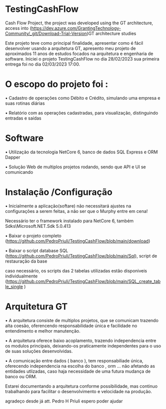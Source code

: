# TestingCashFlow
Cash Flow Project, the project was developed using the GT architecture, access into (https://dev.azure.com/GrantingTechnology-Community/_git/Download-Trial-Version)GT architecture studies

Este projeto teve como principal finalidade, apresentar como é fácil desenvolver usando a arquitetura GT, apresento meu projeto de aproximados 11 anos de estudos focados na arquitetura e engenharia de software.
Iniciei o projeto TestingCashFlow no dia 28/02/2023 sua primeira entrega foi no dia 02/03/2023 17:00.

# O escopo do projeto foi :

• Cadastro de operações como Débito e Crédito, simulando uma empresa e suas rotinas diárias

• Relatório com as operações cadastradas, para visualização, distinguindo entradas e saídas

# Software

• Utilização da tecnologia NetCore 6, banco de dados SQL Express e ORM Dapper

• Solução Web de multiplos projetos rodando, sendo que API e UI se comunicando 

# Instalação /Configuração

• Inicialmente a aplicação(softare) não necessitará ajustes na configurações a serem feitas, a não ser que o Murphy entre em cena!

Necessário ter o framework instalado para NetCore 6, também Sdks\Microsoft.NET.Sdk 5.0.413

• Baixar o projeto completo (https://github.com/PedroPriuli/TestingCashFlow/blob/main/download) 

• Baixar o script database SQL (https://github.com/PedroPriuli/TestingCashFlow/blob/main/Sql), script de restauração da base

caso necessário, os scripts das 2 tabelas utilizadas estão disponiveis individualmente (https://github.com/PedroPriuli/TestingCashFlow/blob/main/SQL_create_table_single )

# Arquitetura GT

• A arquitetura consiste de multiplos projetos, que se comunicam trazendo alta coesão, oferencendo responsabilidade única e facilidade no entendimento e melhor manutenção. 

• A arquitetura oferece baixo acoplamento, trazendo independencia entre os modulos principais, deixando-os praticamente independentes para o uso de suas soluções desenvolvidas. 

• A comunicação entre dados ( banco ), tem responsabiliade única, oferecendo independencia na escolha do banco , orm ... não afetando as entidades utlizadas, caso haja necessidade de uma futura mudança de banco ou ORM.

Estarei documentando a arquitetura conforme possibilidade, mas continuo trabalhando para facilitar o desenvolvimento e velocidade na produção.

agradeço desde já
att. Pedro H Priuli
espero poder ajudar


